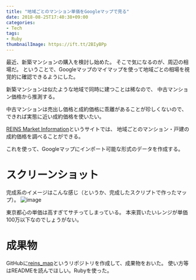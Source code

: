 ```yaml
---
title: "地域ごとのマンション単価をGoogleマップで見る"
date: 2018-08-25T17:40:38+09:00
categories:
- Tech
tags:
- Ruby
thumbnailImage: https://ift.tt/2BIyBPp
---
```


最近、新築マンションの購入を検討し始めた。
そこで気になるのが、周辺の相場だ。
ということで、Googleマップのマイマップを使って地域ごとの相場を視覚的に確認できるようにした。

<!--more-->

新築マンションは似たような地域で同時に建つことは稀なので、
中古マンション価格から推測する。

中古マンションは売出し価格と成約価格に乖離があることが珍しくないので、
できれば実態に近い成約価格を使いたい。

[REINS Market Information](http://www.contract.reins.or.jp)というサイトでは、
地域ごとのマンション・戸建の成約価格を調べることができる。

これを使って、Googleマップにインポート可能な形式のデータを作成する。

# スクリーンショット
完成系のイメージはこんな感じ（というか、完成したスクリプトで作ったマップ）。
![image](https://ift.tt/2BIyBPp)

東京都心の単価は高すぎてサチってしまっている。
本来買いたいレンジが単価100万以下なのでしょうがない。

# 成果物
GitHubに[reins_map](https://github.com/shidetake/reins_map)というリポジトリを作成して、成果物をおいた。
使い方等はREADMEを読んでほしい。Rubyを使った。
